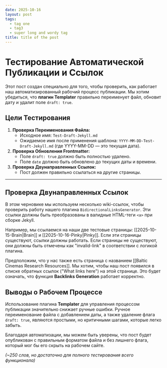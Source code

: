 ```yaml
---
date: 2025-10-16
layout: post
tags:
  - tag one
  - tag3
  - super long and wordy tag
title: title of the post
---
```

# Тестирование Автоматической Публикации и Ссылок

Этот пост создан специально для того, чтобы проверить, как работает наш автоматизированный рабочий процесс публикации. Мы хотим убедиться, что **плагин Templater** правильно переименует файл, обновит дату и удалит поле `draft: true`.

## Цели Тестирования

1.  **Проверка Переименования Файла:**
    * Исходное имя: `Test-Draft-Jekyll.md`
    * Ожидаемое имя после применения шаблона: `YYYY-MM-DD-Test-Draft-Jekyll.md` (где YYYY-MM-DD — это текущая дата).
2.  **Проверка Обновления Frontmatter:**
    * Поле `draft: true` должно быть полностью удалено.
    * Поле `date` должно быть обновлено до текущих даты и времени.
3.  **Проверка Двунаправленных Ссылок:**
    * Пост должен правильно ссылаться на другие страницы.

---

## Проверка Двунаправленных Ссылок

В этом черновике мы используем несколько wiki-ссылок, чтобы проверить работу нашего плагина `BidirectionalLinksGenerator`. Эти ссылки должны быть преобразованы в валидные HTML-теги `<a>` при сборке Jekyll.

Например, мы ссылаемся на наши две тестовые страницы: [[2025-10-15-Brain|Brain]] и [[2025-10-16-Pinky|Pinky]]. Если эти страницы существуют, ссылки должны работать. Если страницы не существуют, они должны быть отмечены как "invalid-link" в соответствии с логикой плагина.

Предположим, что у нас также есть страница с названием [[Baltic Cinemas Research Resources]]. Мы хотим, чтобы наш пост появился в списке обратных ссылок ("What links here") на этой странице. Это будет означать, что функция **Backlinks Generation** работает корректно.

## Выводы о Рабочем Процессе

Использование плагина **Templater** для управления процессом публикации значительно снижает ручные ошибки. Ручное переименование файла с добавлением даты, а также удаление флага `draft: true`, являются простыми, но критичными шагами, которые легко забыть.

Благодаря автоматизации, мы можем быть уверены, что пост будет опубликован с правильным форматом файла и без лишнего флага, который мог бы его скрыть на рабочем сайте.

*(~250 слов, но достаточно для полного тестирования всего функционала)*